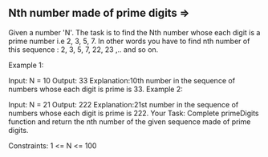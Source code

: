 Nth number made of prime digits  =>
-------------------------------


Given a number 'N'. The task is to find the Nth number whose each digit is a prime number i.e 2, 3, 5, 7. In other words you have to find nth number of this sequence : 2, 3, 5, 7, 22, 23 ,.. and so on.

Example 1:

Input:
N = 10
Output: 33
Explanation:10th number in the sequence of
numbers whose each digit is prime is 33.
Example 2:

Input:
N = 21
Output: 222
Explanation:21st number in the sequence of
numbers whose each digit is prime is 222.
Your Task:
Complete primeDigits function and return the nth number of the given sequence made of prime digits.

Constraints:
1 <= N <= 100 

